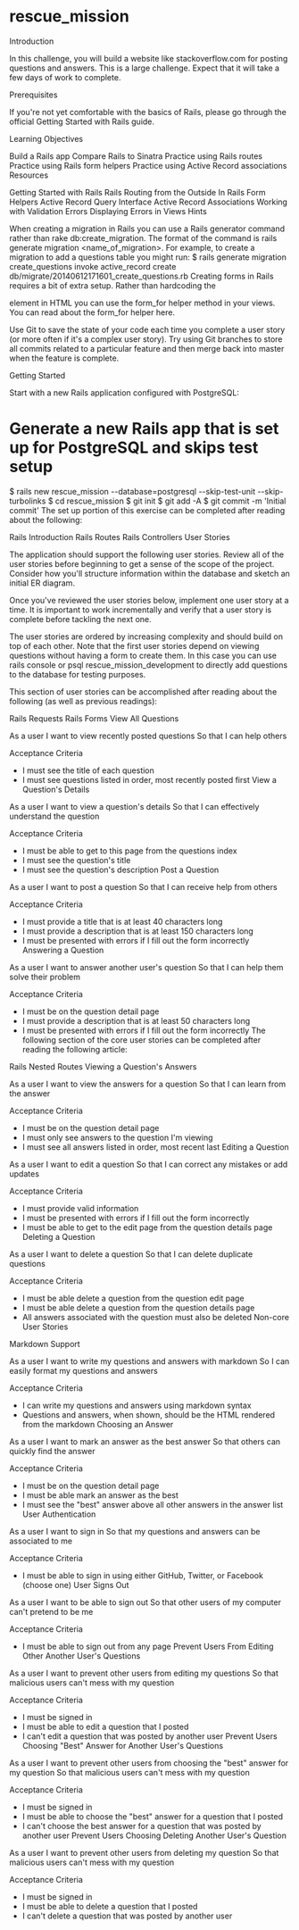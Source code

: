 # rescue_mission

Introduction

In this challenge, you will build a website like stackoverflow.com for posting questions and answers. This is a large challenge. Expect that it will take a few days of work to complete.

Prerequisites

If you're not yet comfortable with the basics of Rails, please go through the official Getting Started with Rails guide.

Learning Objectives

Build a Rails app
Compare Rails to Sinatra
Practice using Rails routes
Practice using Rails form helpers
Practice using Active Record associations
Resources

Getting Started with Rails
Rails Routing from the Outside In
Rails Form Helpers
Active Record Query Interface
Active Record Associations
Working with Validation Errors
Displaying Errors in Views
Hints

When creating a migration in Rails you can use a Rails generator command rather than rake db:create_migration. The format of the command is rails generate migration <name_of_migration>. For example, to create a migration to add a questions table you might run:
$ rails generate migration create_questions
    invoke  active_record
    create    db/migrate/20140612171601_create_questions.rb
Creating forms in Rails requires a bit of extra setup. Rather than hardcoding the <form> element in HTML you can use the form_for helper method in your views. You can read about the form_for helper here.

Use Git to save the state of your code each time you complete a user story (or more often if it's a complex user story). Try using Git branches to store all commits related to a particular feature and then merge back into master when the feature is complete.

Getting Started

Start with a new Rails application configured with PostgreSQL:

# Generate a new Rails app that is set up for PostgreSQL and skips test setup
$ rails new rescue_mission --database=postgresql --skip-test-unit --skip-turbolinks
$ cd rescue_mission
$ git init
$ git add -A
$ git commit -m 'Initial commit'
The set up portion of this exercise can be completed after reading about the following:

Rails Introduction
Rails Routes
Rails Controllers
User Stories

The application should support the following user stories. Review all of the user stories before beginning to get a sense of the scope of the project. Consider how you'll structure information within the database and sketch an initial ER diagram.

Once you've reviewed the user stories below, implement one user story at a time. It is important to work incrementally and verify that a user story is complete before tackling the next one.

The user stories are ordered by increasing complexity and should build on top of each other. Note that the first user stories depend on viewing questions without having a form to create them. In this case you can use rails console or psql rescue_mission_development to directly add questions to the database for testing purposes.

This section of user stories can be accomplished after reading about the following (as well as previous readings):

Rails Requests
Rails Forms
View All Questions

As a user
I want to view recently posted questions
So that I can help others

Acceptance Criteria

- I must see the title of each question
- I must see questions listed in order, most recently posted first
View a Question's Details

As a user
I want to view a question's details
So that I can effectively understand the question

Acceptance Criteria

- I must be able to get to this page from the questions index
- I must see the question's title
- I must see the question's description
Post a Question

As a user
I want to post a question
So that I can receive help from others

Acceptance Criteria

- I must provide a title that is at least 40 characters long
- I must provide a description that is at least 150 characters long
- I must be presented with errors if I fill out the form incorrectly
Answering a Question

As a user
I want to answer another user's question
So that I can help them solve their problem

Acceptance Criteria

- I must be on the question detail page
- I must provide a description that is at least 50 characters long
- I must be presented with errors if I fill out the form incorrectly
The following section of the core user stories can be completed after reading the following article:

Rails Nested Routes
Viewing a Question's Answers

As a user
I want to view the answers for a question
So that I can learn from the answer

Acceptance Criteria

- I must be on the question detail page
- I must only see answers to the question I'm viewing
- I must see all answers listed in order, most recent last
Editing a Question

As a user
I want to edit a question
So that I can correct any mistakes or add updates

Acceptance Criteria

- I must provide valid information
- I must be presented with errors if I fill out the form incorrectly
- I must be able to get to the edit page from the question details page
Deleting a Question

As a user
I want to delete a question
So that I can delete duplicate questions

Acceptance Criteria

- I must be able delete a question from the question edit page
- I must be able delete a question from the question details page
- All answers associated with the question must also be deleted
Non-core User Stories

Markdown Support

As a user
I want to write my questions and answers with markdown
So I can easily format my questions and answers

Acceptance Criteria

- I can write my questions and answers using markdown syntax
- Questions and answers, when shown, should be the HTML rendered from the
  markdown
Choosing an Answer

As a user
I want to mark an answer as the best answer
So that others can quickly find the answer

Acceptance Criteria

- I must be on the question detail page
- I must be able mark an answer as the best
- I must see the "best" answer above all other answers in the answer list
User Authentication

As a user
I want to sign in
So that my questions and answers can be associated to me

Acceptance Criteria

- I must be able to sign in using either GitHub, Twitter, or Facebook (choose
  one)
User Signs Out

As a user
I want to be able to sign out
So that other users of my computer can't pretend to be me

Acceptance Criteria

- I must be able to sign out from any page
Prevent Users From Editing Other Another User's Questions

As a user
I want to prevent other users from editing my questions
So that malicious users can't mess with my question

Acceptance Criteria

- I must be signed in
- I must be able to edit a question that I posted
- I can't edit a question that was posted by another user
Prevent Users Choosing "Best" Answer for Another User's Questions

As a user
I want to prevent other users from choosing the "best" answer for my question
So that malicious users can't mess with my question

Acceptance Criteria

- I must be signed in
- I must be able to choose the "best" answer for a question that I posted
- I can't choose the best answer for a question that was posted by another user
Prevent Users Choosing Deleting Another User's Question

As a user
I want to prevent other users from deleting my question
So that malicious users can't mess with my question

Acceptance Criteria

- I must be signed in
- I must be able to delete a question that I posted
- I can't delete a question that was posted by another user
